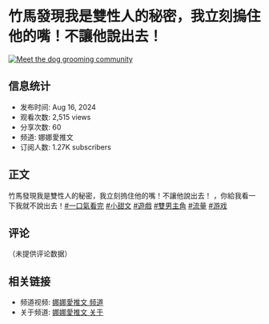 # 竹馬發現我是雙性人的秘密，我立刻摀住他的嘴！不讓他說出去！

[![Meet the dog grooming community](https://www.gstatic.com/youtube/img/promos/growth/e4aae4ab930aed52d8ba1c79b1aee31733bad42de43170dd8ef4ab09a0685172_122x56.webp)](https://www.youtube.com/watch?v=VqUMt4KSjmtCiANK4_3uiA)

## 信息统计
- 发布时间: Aug 16, 2024
- 观看次数: 2,515 views
- 分享次数: 60
- 频道: 娜娜愛推文
- 订阅人数: 1.27K subscribers

## 正文
竹馬發現我是雙性人的秘密，我立刻摀住他的嘴！不讓他說出去！ ，你給我看一下我就不說出去！[#一口氣看完](/hashtag/%E4%B8%80%E5%8F%A3%E6%B0%A3%E7%9C%8B%E5%AE%8C) [#小甜文](/hashtag/%E5%B0%8F%E7%94%9C%E6%96%87) [#遊戲](/hashtag/%E9%81%8A%E6%88%B2) [#雙男主角](/hashtag/%E9%9B%99%E7%94%B7%E4%B8%BB%E8%A7%92) [#流量](/hashtag/%E6%B5%81%E9%87%8F) [#游戏](/hashtag/%E6%B8%B8%E6%88%8F)

## 评论
（未提供评论数据）

## 相关链接
- 频道视频: [娜娜愛推文 频道](https://www.youtube.com/channel/UCVqUMt4KSjmtCiANK4_3uiA/videos)
- 关于频道: [娜娜愛推文 关于](https://www.youtube.com/channel/UCVqUMt4KSjmtCiANK4_3uiA/about)